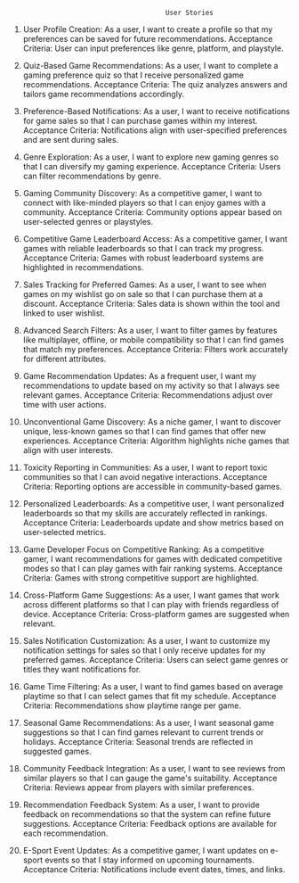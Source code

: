                                            User Stories

1. User Profile Creation:
As a user, I want to create a profile so that my preferences can be saved for future recommendations.
Acceptance Criteria: User can input preferences like genre, platform, and playstyle.

2. Quiz-Based Game Recommendations:
As a user, I want to complete a gaming preference quiz so that I receive personalized game recommendations.
Acceptance Criteria: The quiz analyzes answers and tailors game recommendations accordingly.

3. Preference-Based Notifications:
As a user, I want to receive notifications for game sales so that I can purchase games within my interest.
Acceptance Criteria: Notifications align with user-specified preferences and are sent during sales.

4. Genre Exploration:
As a user, I want to explore new gaming genres so that I can diversify my gaming experience.
Acceptance Criteria: Users can filter recommendations by genre.

5. Gaming Community Discovery:
As a competitive gamer, I want to connect with like-minded players so that I can enjoy games with a community.
Acceptance Criteria: Community options appear based on user-selected genres or playstyles.

6. Competitive Game Leaderboard Access:
As a competitive gamer, I want games with reliable leaderboards so that I can track my progress.
Acceptance Criteria: Games with robust leaderboard systems are highlighted in recommendations.

7. Sales Tracking for Preferred Games:
As a user, I want to see when games on my wishlist go on sale so that I can purchase them at a discount.
Acceptance Criteria: Sales data is shown within the tool and linked to user wishlist.

8. Advanced Search Filters:
As a user, I want to filter games by features like multiplayer, offline, or mobile compatibility so that I can find games that match my preferences.
Acceptance Criteria: Filters work accurately for different attributes.

9. Game Recommendation Updates:
As a frequent user, I want my recommendations to update based on my activity so that I always see relevant games.
Acceptance Criteria: Recommendations adjust over time with user actions.

10. Unconventional Game Discovery:
As a niche gamer, I want to discover unique, less-known games so that I can find games that offer new experiences.
Acceptance Criteria: Algorithm highlights niche games that align with user interests.

11. Toxicity Reporting in Communities:
As a user, I want to report toxic communities so that I can avoid negative interactions.
Acceptance Criteria: Reporting options are accessible in community-based games.

12. Personalized Leaderboards:
As a competitive user, I want personalized leaderboards so that my skills are accurately reflected in rankings.
Acceptance Criteria: Leaderboards update and show metrics based on user-selected metrics.

13. Game Developer Focus on Competitive Ranking:
As a competitive gamer, I want recommendations for games with dedicated competitive modes so that I can play games with fair ranking systems.
Acceptance Criteria: Games with strong competitive support are highlighted.

14. Cross-Platform Game Suggestions:
As a user, I want games that work across different platforms so that I can play with friends regardless of device.
Acceptance Criteria: Cross-platform games are suggested when relevant.

15. Sales Notification Customization:
As a user, I want to customize my notification settings for sales so that I only receive updates for my preferred games.
Acceptance Criteria: Users can select game genres or titles they want notifications for.

16. Game Time Filtering:
As a user, I want to find games based on average playtime so that I can select games that fit my schedule.
Acceptance Criteria: Recommendations show playtime range per game.

17. Seasonal Game Recommendations:
As a user, I want seasonal game suggestions so that I can find games relevant to current trends or holidays.
Acceptance Criteria: Seasonal trends are reflected in suggested games.

18. Community Feedback Integration:
As a user, I want to see reviews from similar players so that I can gauge the game's suitability.
Acceptance Criteria: Reviews appear from players with similar preferences.

19. Recommendation Feedback System:
As a user, I want to provide feedback on recommendations so that the system can refine future suggestions.
Acceptance Criteria: Feedback options are available for each recommendation.

20. E-Sport Event Updates:
As a competitive gamer, I want updates on e-sport events so that I stay informed on upcoming tournaments.
Acceptance Criteria: Notifications include event dates, times, and links.
